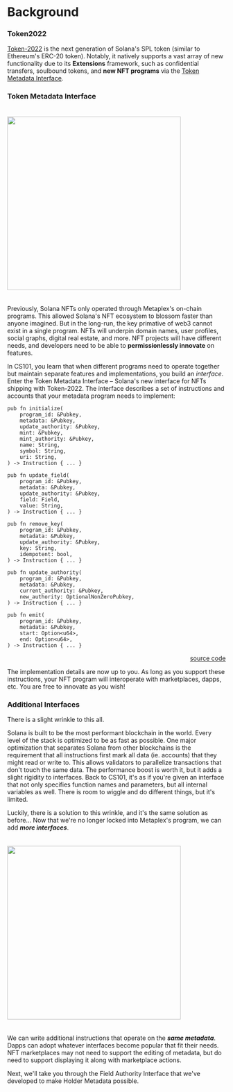# Background

### Token2022

<a href="https://spl.solana.com/token-2022" target="blank">Token-2022</a> is the next generation of Solana's SPL token (similar to Ethereum's ERC-20 token). Notably, it natively supports a vast array of new functionality due to its **Extensions** framework, such as confidential transfers, soulbound tokens, and **new NFT programs** via the <a href="https://forum.solana.com/t/srfc-00017-token-metadata-interface/283" target="blank">Token Metadata Interface</a>.

### Token Metadata Interface

<img src="/freedom.gif" width="400px" style="margin: 20px auto;"/>

Previously, Solana NFTs only operated through Metaplex's on-chain programs. This allowed Solana's NFT ecosystem to blossom faster than anyone imagined. But in the long-run, the key primative of web3 cannot exist in a single program. NFTs will underpin domain names, user profiles, social graphs, digital real estate, and more. NFT projects will have different needs, and developers need to be able to **permissionlessly innovate** on features.

In CS101, you learn that when different programs need to operate together but maintain separate features and implementations, you build an _interface_. Enter the Token Metadata Interface – Solana's new interface for NFTs shipping with Token-2022. The interface describes a set of instructions and accounts that your metadata program needs to implement:

```
pub fn initialize(
    program_id: &Pubkey,
    metadata: &Pubkey,
    update_authority: &Pubkey,
    mint: &Pubkey,
    mint_authority: &Pubkey,
    name: String,
    symbol: String,
    uri: String,
) -> Instruction { ... }

pub fn update_field(
    program_id: &Pubkey,
    metadata: &Pubkey,
    update_authority: &Pubkey,
    field: Field,
    value: String,
) -> Instruction { ... }

pub fn remove_key(
    program_id: &Pubkey,
    metadata: &Pubkey,
    update_authority: &Pubkey,
    key: String,
    idempotent: bool,
) -> Instruction { ... }

pub fn update_authority(
    program_id: &Pubkey,
    metadata: &Pubkey,
    current_authority: &Pubkey,
    new_authority: OptionalNonZeroPubkey,
) -> Instruction { ... }

pub fn emit(
    program_id: &Pubkey,
    metadata: &Pubkey,
    start: Option<u64>,
    end: Option<u64>,
) -> Instruction { ... }
```

<div style="text-align: right">
    <a href="https://github.com/solana-labs/solana-program-library/blob/9ddfe54cc051759f1c619aecf7ba31d93f28d846/token-metadata/interface/src/instruction.rs#L229" target="blank">source code</a>
</div>

The implementation details are now up to you. As long as you support these instructions, your NFT program will interoperate with marketplaces, dapps, etc. You are free to innovate as you wish!

### Additional Interfaces

There is a slight wrinkle to this all.

Solana is built to be the most performant blockchain in the world. Every level of the stack is optimized to be as fast as possible. One major optimization that separates Solana from other blockchains is the requirement that all instructions first mark all data (ie. accounts) that they might read or write to. This allows validators to parallelize transactions that don't touch the same data. The performance boost is worth it, but it adds a slight rigidity to interfaces. Back to CS101, it's as if you're given an interface that not only specifies function names and parameters, but all internal variables as well. There is room to wiggle and do different things, but it's limited.

Luckily, there is a solution to this wrinkle, and it's the same solution as before... Now that we're no longer locked into Metaplex's program, we can add **_more interfaces_**.

<img src="/more-interfaces.png" width="400px" style="margin: 20px auto;"/>

We can write additional instructions that operate on the **_same metadata_**. Dapps can adopt whatever interfaces become popular that fit their needs. NFT marketplaces may not need to support the editing of metadata, but do need to support displaying it along with marketplace actions.

Next, we'll take you through the Field Authority Interface that we've developed to make Holder Metadata possible.
